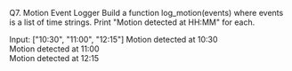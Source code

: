 Q7. Motion Event Logger
Build a function log_motion(events) where events is a list of time strings.
Print "Motion detected at HH:MM" for each.

Input: ["10:30", "11:00", "12:15"]
Motion detected at 10:30  
Motion detected at 11:00  
Motion detected at 12:15